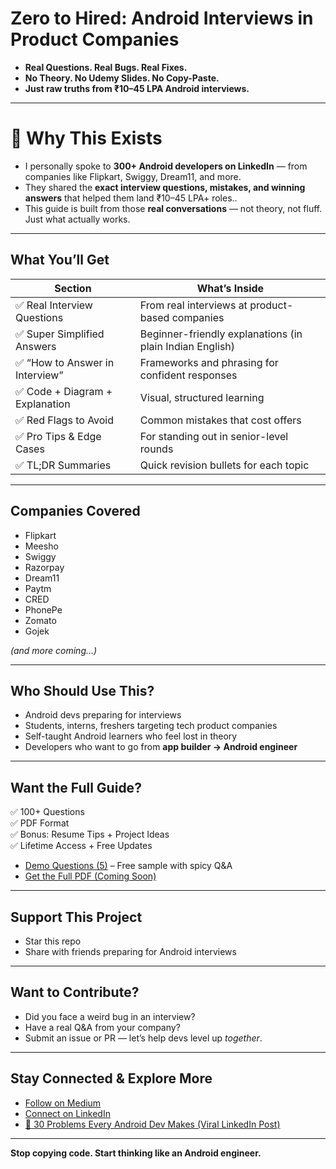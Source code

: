 # Zero to Hired: Android Interviews in Product Companies

- **Real Questions. Real Bugs. Real Fixes.**  
- **No Theory. No Udemy Slides. No Copy-Paste.**  
- **Just raw truths from ₹10–45 LPA Android interviews.**

---


# 📌 Why This Exists

* I personally spoke to **300+ Android developers on LinkedIn** — from companies like Flipkart, Swiggy, Dream11, and more.
* They shared the **exact interview questions, mistakes, and winning answers** that helped them land ₹10–45 LPA+ roles..
* This guide is built from those **real conversations** — not theory, not fluff. Just what actually works.



---


##  What You’ll Get

|  Section |  What’s Inside |
|------------|------------------|
| ✅ Real Interview Questions | From real interviews at product-based companies |
| ✅ Super Simplified Answers | Beginner-friendly explanations (in plain Indian English) |
| ✅ “How to Answer in Interview” | Frameworks and phrasing for confident responses |
| ✅ Code + Diagram + Explanation | Visual, structured learning |
| ✅ Red Flags to Avoid | Common mistakes that cost offers |
| ✅ Pro Tips & Edge Cases | For standing out in senior-level rounds |
| ✅ TL;DR Summaries | Quick revision bullets for each topic |

---

## Companies Covered

- Flipkart  
- Meesho  
- Swiggy  
- Razorpay  
- Dream11  
- Paytm  
- CRED  
- PhonePe  
- Zomato  
- Gojek  

*(and more coming...)*

---

##  Who Should Use This?

- Android devs preparing for interviews  
- Students, interns, freshers targeting tech product companies  
- Self-taught Android learners who feel lost in theory  
- Developers who want to go from **app builder → Android engineer**

---

##  Want the Full Guide?

✅ 100+ Questions  
✅ PDF Format  
✅ Bonus: Resume Tips + Project Ideas  
✅ Lifetime Access + Free Updates

- [Demo Questions (5)](./demo/) – Free sample with spicy Q\&A
- [Get the Full PDF (Coming Soon)](https://medium.com/@developerimthiyas)  

---


## Support This Project
- Star this repo  
- Share with friends preparing for Android interviews  

---

##  Want to Contribute?

- Did you face a weird bug in an interview?
- Have a real Q\&A from your company?
- Submit an issue or PR — let’s help devs level up *together*.

---
 ##  Stay Connected & Explore More

- [Follow on Medium](https://medium.com/@developerimthiyas)  
- [Connect on LinkedIn](https://www.linkedin.com/in/imthiyasalam)  
- [🔗 30 Problems Every Android Dev Makes (Viral LinkedIn Post)](https://www.linkedin.com/posts/imthiyasalam_youre-not-an-android-developer-youre-a-activity-7336731115451232258-qT_R)

----

**Stop copying code. Start thinking like an Android engineer.**
